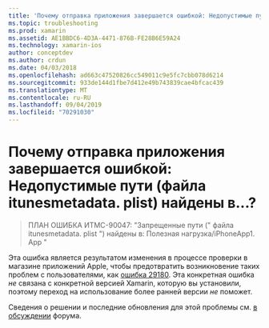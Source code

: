 ```yaml
---
title: 'Почему отправка приложения завершается ошибкой: Недопустимые пути (файла itunesmetadata. plist) найдены в...?'
ms.topic: troubleshooting
ms.prod: xamarin
ms.assetid: AE1BBDC6-4D3A-4471-876B-FE28B6E59A24
ms.technology: xamarin-ios
author: conceptdev
ms.author: crdun
ms.date: 04/03/2018
ms.openlocfilehash: ad663c47520826cc549011c9e5fc7cbb078d6214
ms.sourcegitcommit: 933de144d1fbe7d412e49b743839cae4bfcac439
ms.translationtype: MT
ms.contentlocale: ru-RU
ms.lasthandoff: 09/04/2019
ms.locfileid: "70291030"
---
```

# <a name="why-does-my-app-submission-fail-with-disallowed-paths--itunesmetadataplist--found-at--"></a>Почему отправка приложения завершается ошибкой: Недопустимые пути (файла itunesmetadata. plist) найдены в...?

> ПЛАН ОШИБКА ИТМС-90047: "Запрещенные пути (" файла itunesmetadata. plist ") найдены в: Полезная нагрузка/iPhoneApp1. App "

Эта ошибка является результатом изменения в процессе проверки в магазине приложений Apple, чтобы предотвратить возникновение таких проблем с пользователями, как [ошибка 29180](https://bugzilla.xamarin.com/show_bug.cgi?id=29180). Эта конкретная ошибка _не_ связана с конкретной версией Xamarin, которую вы установили, поэтому переход на использование более ранней версии _не_ поможет.

Сведения о решении и последние обновления для этой проблемы см. [в обсуждении](https://forums.xamarin.com/discussion/40388/disallowed-paths-itunesmetadata-plist-found-at-when-submitting-to-app-store/p1) форума.
